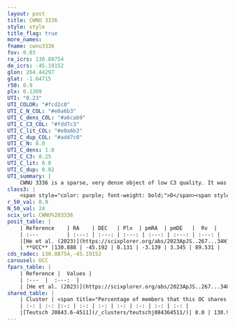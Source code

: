 ```yaml
---
layout: post
title: CWNU 3336
style: style
title_flag: true
more_names: 
fname: cwnu3336
fov: 0.03
ra_icrs: 130.88754
de_icrs: -45.19152
glon: 264.44297
glat: -1.64715
r50: 0.9
plx: 0.1309
UTI: "0.23"
UTI_COLOR: "#fcd2c0"
UTI_C_N_COL: "#e0a6b3"
UTI_C_dens_COL: "#a6cab9"
UTI_C_C3_COL: "#fdd7c3"
UTI_C_lit_COL: "#e0a6b3"
UTI_C_dup_COL: "#add7c0"
UTI_C_N: 0.0
UTI_C_dens: 1.0
UTI_C_C3: 0.25
UTI_C_lit: 0.0
UTI_C_dup: 0.92
UTI_summary: |
    CWNU 3336 is a sparse, very dense object of low C3 quality. It was recently reported in the literature.<br><br>This is very likely a unique object, which shares a very small percentage of members with at least one previously reported entry.<br><br><span style="color: #99180f; font-weight: bold;">Warning: </span>contains less than 25 stars with <i>P>0.5</i> estimated.
class3: |
    <span style="color: purple; font-weight: bold;">D</span><span style="color: #FFC300; font-weight: bold;">B</span>
r_50_val: 0.9
N_50_val: 24
scix_url: CWNU%203336
posit_table: |
    | Reference    | RA    | DEC   | Plx  | pmRA  | pmDE   |  Rv  |
    | :---         | :---: | :---: | :---: | :---: | :---: | :---: |
    |[He et al. (2023)](https://scixplorer.org/abs/2023ApJS..267...34H) | 130.887 | -45.185 | 0.127 | -3.102 | 3.344 | 89.53 |
    | **UCC** |130.888 | -45.192 | 0.131 | -3.139 | 3.345 | 89.531 | 
cds_radec: 130.88754,-45.19152
carousel: UCC
fpars_table: |
    | Reference |  Values |
    | :---  |  :---:  |
    | [He et al. (2023)](https://scixplorer.org/abs/2023ApJS..267...34H) | `A0=4.65, m-M=15.85, logA=6.4` |
shared_table: |
    | Cluster | <span title="Percentage of members that this OC shares with the ones listed">%</span>   | RA   | DEC   | Plx   | pmRA  | pmDE  | Rv | UTI |
    | :-: | :-: |:-: | :-: | :-: | :-: | :-: | :-: | :-: |
    |[Teutsch J0843.6-4511](/_clusters/teutschj084364511/)| 8.0 | 130.9 | -45.18 | 0.14 | -3.38 | 3.2 | 49.06 |0.09 |
---
```

